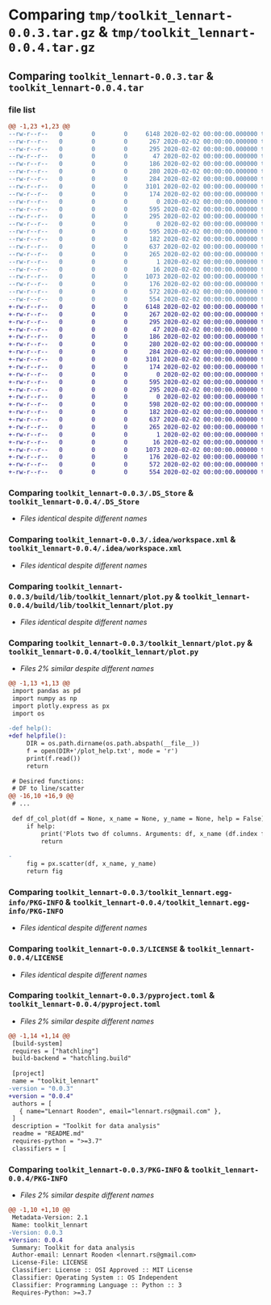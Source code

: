 # Comparing `tmp/toolkit_lennart-0.0.3.tar.gz` & `tmp/toolkit_lennart-0.0.4.tar.gz`

## Comparing `toolkit_lennart-0.0.3.tar` & `toolkit_lennart-0.0.4.tar`

### file list

```diff
@@ -1,23 +1,23 @@
--rw-r--r--   0        0        0     6148 2020-02-02 00:00:00.000000 toolkit_lennart-0.0.3/.DS_Store
--rw-r--r--   0        0        0      267 2020-02-02 00:00:00.000000 toolkit_lennart-0.0.3/main.py
--rw-r--r--   0        0        0      295 2020-02-02 00:00:00.000000 toolkit_lennart-0.0.3/setup.py
--rw-r--r--   0        0        0       47 2020-02-02 00:00:00.000000 toolkit_lennart-0.0.3/.idea/.gitignore
--rw-r--r--   0        0        0      186 2020-02-02 00:00:00.000000 toolkit_lennart-0.0.3/.idea/misc.xml
--rw-r--r--   0        0        0      280 2020-02-02 00:00:00.000000 toolkit_lennart-0.0.3/.idea/modules.xml
--rw-r--r--   0        0        0      284 2020-02-02 00:00:00.000000 toolkit_lennart-0.0.3/.idea/python_package.iml
--rw-r--r--   0        0        0     3101 2020-02-02 00:00:00.000000 toolkit_lennart-0.0.3/.idea/workspace.xml
--rw-r--r--   0        0        0      174 2020-02-02 00:00:00.000000 toolkit_lennart-0.0.3/.idea/inspectionProfiles/profiles_settings.xml
--rw-r--r--   0        0        0        0 2020-02-02 00:00:00.000000 toolkit_lennart-0.0.3/build/lib/toolkit_lennart/__init__.py
--rw-r--r--   0        0        0      595 2020-02-02 00:00:00.000000 toolkit_lennart-0.0.3/build/lib/toolkit_lennart/plot.py
--rw-r--r--   0        0        0      295 2020-02-02 00:00:00.000000 toolkit_lennart-0.0.3/build/lib/toolkit_lennart/setup.py
--rw-r--r--   0        0        0        0 2020-02-02 00:00:00.000000 toolkit_lennart-0.0.3/toolkit_lennart/__init__.py
--rw-r--r--   0        0        0      595 2020-02-02 00:00:00.000000 toolkit_lennart-0.0.3/toolkit_lennart/plot.py
--rw-r--r--   0        0        0      182 2020-02-02 00:00:00.000000 toolkit_lennart-0.0.3/toolkit_lennart/plot_help.txt
--rw-r--r--   0        0        0      637 2020-02-02 00:00:00.000000 toolkit_lennart-0.0.3/toolkit_lennart.egg-info/PKG-INFO
--rw-r--r--   0        0        0      265 2020-02-02 00:00:00.000000 toolkit_lennart-0.0.3/toolkit_lennart.egg-info/SOURCES.txt
--rw-r--r--   0        0        0        1 2020-02-02 00:00:00.000000 toolkit_lennart-0.0.3/toolkit_lennart.egg-info/dependency_links.txt
--rw-r--r--   0        0        0       16 2020-02-02 00:00:00.000000 toolkit_lennart-0.0.3/toolkit_lennart.egg-info/top_level.txt
--rw-r--r--   0        0        0     1073 2020-02-02 00:00:00.000000 toolkit_lennart-0.0.3/LICENSE
--rw-r--r--   0        0        0      176 2020-02-02 00:00:00.000000 toolkit_lennart-0.0.3/README.md
--rw-r--r--   0        0        0      572 2020-02-02 00:00:00.000000 toolkit_lennart-0.0.3/pyproject.toml
--rw-r--r--   0        0        0      554 2020-02-02 00:00:00.000000 toolkit_lennart-0.0.3/PKG-INFO
+-rw-r--r--   0        0        0     6148 2020-02-02 00:00:00.000000 toolkit_lennart-0.0.4/.DS_Store
+-rw-r--r--   0        0        0      267 2020-02-02 00:00:00.000000 toolkit_lennart-0.0.4/main.py
+-rw-r--r--   0        0        0      295 2020-02-02 00:00:00.000000 toolkit_lennart-0.0.4/setup.py
+-rw-r--r--   0        0        0       47 2020-02-02 00:00:00.000000 toolkit_lennart-0.0.4/.idea/.gitignore
+-rw-r--r--   0        0        0      186 2020-02-02 00:00:00.000000 toolkit_lennart-0.0.4/.idea/misc.xml
+-rw-r--r--   0        0        0      280 2020-02-02 00:00:00.000000 toolkit_lennart-0.0.4/.idea/modules.xml
+-rw-r--r--   0        0        0      284 2020-02-02 00:00:00.000000 toolkit_lennart-0.0.4/.idea/python_package.iml
+-rw-r--r--   0        0        0     3101 2020-02-02 00:00:00.000000 toolkit_lennart-0.0.4/.idea/workspace.xml
+-rw-r--r--   0        0        0      174 2020-02-02 00:00:00.000000 toolkit_lennart-0.0.4/.idea/inspectionProfiles/profiles_settings.xml
+-rw-r--r--   0        0        0        0 2020-02-02 00:00:00.000000 toolkit_lennart-0.0.4/build/lib/toolkit_lennart/__init__.py
+-rw-r--r--   0        0        0      595 2020-02-02 00:00:00.000000 toolkit_lennart-0.0.4/build/lib/toolkit_lennart/plot.py
+-rw-r--r--   0        0        0      295 2020-02-02 00:00:00.000000 toolkit_lennart-0.0.4/build/lib/toolkit_lennart/setup.py
+-rw-r--r--   0        0        0        0 2020-02-02 00:00:00.000000 toolkit_lennart-0.0.4/toolkit_lennart/__init__.py
+-rw-r--r--   0        0        0      598 2020-02-02 00:00:00.000000 toolkit_lennart-0.0.4/toolkit_lennart/plot.py
+-rw-r--r--   0        0        0      182 2020-02-02 00:00:00.000000 toolkit_lennart-0.0.4/toolkit_lennart/plot_help.txt
+-rw-r--r--   0        0        0      637 2020-02-02 00:00:00.000000 toolkit_lennart-0.0.4/toolkit_lennart.egg-info/PKG-INFO
+-rw-r--r--   0        0        0      265 2020-02-02 00:00:00.000000 toolkit_lennart-0.0.4/toolkit_lennart.egg-info/SOURCES.txt
+-rw-r--r--   0        0        0        1 2020-02-02 00:00:00.000000 toolkit_lennart-0.0.4/toolkit_lennart.egg-info/dependency_links.txt
+-rw-r--r--   0        0        0       16 2020-02-02 00:00:00.000000 toolkit_lennart-0.0.4/toolkit_lennart.egg-info/top_level.txt
+-rw-r--r--   0        0        0     1073 2020-02-02 00:00:00.000000 toolkit_lennart-0.0.4/LICENSE
+-rw-r--r--   0        0        0      176 2020-02-02 00:00:00.000000 toolkit_lennart-0.0.4/README.md
+-rw-r--r--   0        0        0      572 2020-02-02 00:00:00.000000 toolkit_lennart-0.0.4/pyproject.toml
+-rw-r--r--   0        0        0      554 2020-02-02 00:00:00.000000 toolkit_lennart-0.0.4/PKG-INFO
```

### Comparing `toolkit_lennart-0.0.3/.DS_Store` & `toolkit_lennart-0.0.4/.DS_Store`

 * *Files identical despite different names*

### Comparing `toolkit_lennart-0.0.3/.idea/workspace.xml` & `toolkit_lennart-0.0.4/.idea/workspace.xml`

 * *Files identical despite different names*

### Comparing `toolkit_lennart-0.0.3/build/lib/toolkit_lennart/plot.py` & `toolkit_lennart-0.0.4/build/lib/toolkit_lennart/plot.py`

 * *Files identical despite different names*

### Comparing `toolkit_lennart-0.0.3/toolkit_lennart/plot.py` & `toolkit_lennart-0.0.4/toolkit_lennart/plot.py`

 * *Files 2% similar despite different names*

```diff
@@ -1,13 +1,13 @@
 import pandas as pd
 import numpy as np
 import plotly.express as px
 import os
 
-def help():
+def helpfile():
     DIR = os.path.dirname(os.path.abspath(__file__))
     f = open(DIR+'/plot_help.txt', mode = 'r')
     print(f.read())
     return
 
 # Desired functions:
 # DF to line/scatter
@@ -16,10 +16,9 @@
 # ...
 
 def df_col_plot(df = None, x_name = None, y_name = None, help = False):
     if help:
         print('Plots two df columns. Arguments: df, x_name (df.index for index), y_name')
         return
 
-
     fig = px.scatter(df, x_name, y_name)
     return fig
```

### Comparing `toolkit_lennart-0.0.3/toolkit_lennart.egg-info/PKG-INFO` & `toolkit_lennart-0.0.4/toolkit_lennart.egg-info/PKG-INFO`

 * *Files identical despite different names*

### Comparing `toolkit_lennart-0.0.3/LICENSE` & `toolkit_lennart-0.0.4/LICENSE`

 * *Files identical despite different names*

### Comparing `toolkit_lennart-0.0.3/pyproject.toml` & `toolkit_lennart-0.0.4/pyproject.toml`

 * *Files 2% similar despite different names*

```diff
@@ -1,14 +1,14 @@
 [build-system]
 requires = ["hatchling"]
 build-backend = "hatchling.build"
 
 [project]
 name = "toolkit_lennart"
-version = "0.0.3"
+version = "0.0.4"
 authors = [
   { name="Lennart Rooden", email="lennart.rs@gmail.com" },
 ]
 description = "Toolkit for data analysis"
 readme = "README.md"
 requires-python = ">=3.7"
 classifiers = [
```

### Comparing `toolkit_lennart-0.0.3/PKG-INFO` & `toolkit_lennart-0.0.4/PKG-INFO`

 * *Files 2% similar despite different names*

```diff
@@ -1,10 +1,10 @@
 Metadata-Version: 2.1
 Name: toolkit_lennart
-Version: 0.0.3
+Version: 0.0.4
 Summary: Toolkit for data analysis
 Author-email: Lennart Rooden <lennart.rs@gmail.com>
 License-File: LICENSE
 Classifier: License :: OSI Approved :: MIT License
 Classifier: Operating System :: OS Independent
 Classifier: Programming Language :: Python :: 3
 Requires-Python: >=3.7
```

